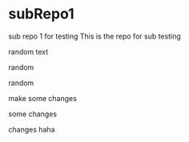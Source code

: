 # subRepo1
sub repo 1 for testing
This is the repo for sub testing

random text

random

random

make some changes

some changes

changes haha
